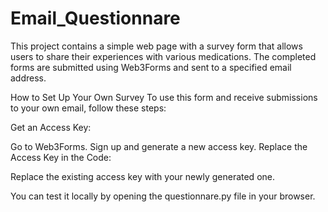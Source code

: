 # Email_Questionnare
This project contains a simple web page with a survey form that allows users to share their experiences with various medications. The completed forms are submitted using Web3Forms and sent to a specified email address.

How to Set Up Your Own Survey
To use this form and receive submissions to your own email, follow these steps:

Get an Access Key:

Go to Web3Forms.
Sign up and generate a new access key.
Replace the Access Key in the Code:

<input type="hidden" name="access_key" value="70337c2e-b25f-4bb3-97f6-62a282a1c600">

Replace the existing access key with your newly generated one.

You can test it locally by opening the questionnare.py file in your browser.
